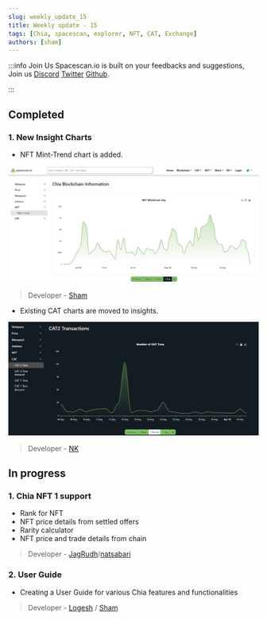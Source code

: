 ```yaml
---
slug: weekly_update_15
title: Weekly update - 15
tags: [Chia, spacescan, explorer, NFT, CAT, Exchange]
authors: [sham]
---
```

:::info Join Us
Spacescan.io is built on your feedbacks and suggestions, Join us [Discord](https://discord.gg/Bb4sj3Bg9P)  [Twitter](https://twitter.com/spacescan_io) [Github](https://github.com/spacescan-io).

:::
## Completed
### 1. New Insight Charts
- NFT Mint-Trend chart is added.

![minttrend](./nft_mint_trend.jpg)
> Developer - [Sham](https://twitter.com/shamhiruthik)

- Existing CAT charts are moved to insights.

![cats](./cats.png)

> Developer - [NK](https://twitter.com/nandhakumar1033)


## In progress
### 1. Chia NFT 1 support
- Rank for NFT
- NFT price details from settled offers
- Rarity calculator
- NFT price and trade details from chain
> Developer - [JagRudh](https://twitter.com/JagRudhChia)/[natsabari](https://twitter.com/natsaba)

### 2. User Guide
- Creating a User Guide for various Chia features and functionalities 
> Developer - [Logesh](https://twitter.com/Logeshn1812) / [Sham](https://twitter.com/shamhiruthik) 
